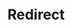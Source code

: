﻿---
layout: src/layouts/Redirect.astro
title: Redirect
redirect: https://octopus.com/docs/deployments/azure/ase
pubDate:  2023-01-01
navSearch: false
navSitemap: false
navMenu: false
---
